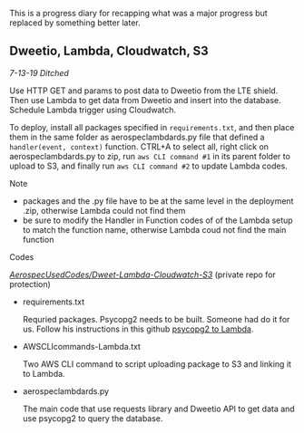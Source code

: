 This is a progress diary for recapping what was a major progress but replaced by something better later.

## Dweetio, Lambda, Cloudwatch, S3 
*7-13-19 Ditched*

Use HTTP GET and params to post data to Dweetio from the LTE shield. Then use Lambda to get data from Dweetio and insert into the database. Schedule Lambda trigger using Cloudwatch.

To deploy, install all packages specified in ```requirements.txt```, and then place them in the same folder as aerospeclambdards.py file that defined a ```handler(event, context)``` function. CTRL+A to select all, right click on aerospeclambdards.py to zip, run ```aws CLI command #1``` in its parent folder to upload to S3, and finally run ```aws CLI command #2``` to update Lambda codes.

Note
- packages and the .py file have to be at the same level in the deployment .zip, otherwise Lambda could not find them
- be sure to modify the Handler in Function codes of of the Lambda setup to match the function name, otherwise Lambda coud not find the main function

Codes

*[AerospecUsedCodes/Dweet-Lambda-Cloudwatch-S3](https://github.com/hzy86/AerospecUsedCodes/tree/master/Dweetio-Lambda-Cloudwatch-S3)* (private repo for protection)
- requirements.txt

  Requried packages. Psycopg2 needs to be built. Someone had do it for us. Follow his instructions in this github [psycopg2 to Lambda](https://github.com/jkehler/awslambda-psycopg2).
  
- AWSCLIcommands-Lambda.txt

  Two AWS CLI command to script uploading package to S3 and linking it to Lambda.
  
- aerospeclambdards.py

  The main code that use requests library and Dweetio API to get data and use psycopg2 to query the database.
